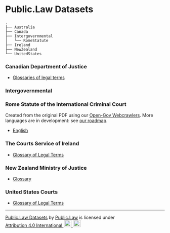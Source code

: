 # Public.Law Datasets


```
.
├── Australia
├── Canada
├── Intergovernmental
│   └── RomeStatute
├── Ireland
├── NewZealand
└── UnitedStates
```


### Canadian Department of Justice

* [Glossaries of legal terms](https://github.com/public-law/datasets/blob/master/Canada/doj-glossaries.json)


### Intergovernmental 

### Rome Statute of the International Criminal Court

Created from the original PDF using our [Open-Gov Webcrawlers](https://github.com/public-law/open-gov-crawlers).
More languages are in development: see
[our roadmap](https://github.com/orgs/public-law/projects/9/views/2).

* [English](https://github.com/public-law/datasets/blob/master/Intergovernmental/RomeStatute/RomeStatute.json)


### The Courts Service of Ireland

* [Glossary of Legal Terms](https://github.com/public-law/datasets/blob/master/Ireland/courts-glossary.json)


### New Zealand Ministry of Justice

* [Glossary](https://github.com/public-law/datasets/blob/master/NewZealand/justice-glossary.json)


### United States Courts

* [Glossary of Legal Terms](https://github.com/public-law/datasets/blob/master/UnitedStates/us-courts-glossary.json)






----

<p xmlns:cc="http://creativecommons.org/ns#" xmlns:dct="http://purl.org/dc/terms/">
  
  <a property="dct:title" rel="cc:attributionURL" href="https://github.com/public-law/datasets">Public.Law Datasets</a> by <a rel="cc:attributionURL dct:creator" property="cc:attributionName" href="https://public.law">Public.Law</a> is licensed under <a href="http://creativecommons.org/licenses/by/4.0/?ref=chooser-v1" target="_blank" rel="license noopener noreferrer" style="display:inline-block;">Attribution 4.0 International
    <img style="height:22px!important;margin-left:3px;" src="https://mirrors.creativecommons.org/presskit/icons/cc.svg">
    <img style="height:22px!important; margin-left:3px;" src="https://mirrors.creativecommons.org/presskit/icons/by.svg">
  </a>
  
</p>
